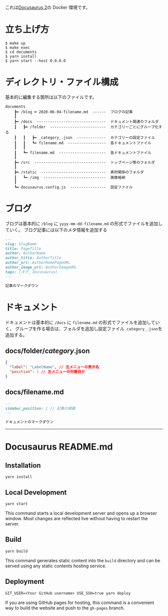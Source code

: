 これは[Docusaurus 2](https://docusaurus.io/)の Docker 環境です。

# 立ち上げ方

```shell
$ make up
$ make exec
$ cd documents
$ yarn install
$ yarn start --host 0.0.0.0
```

# ディレクトリ・ファイル構成

基本的に編集する箇所は以下のファイルです。

```
documents
	┣━ /blog ━ 2020-06-04-filename.md  ------  ブログの記事
	┃
	┣━ /docs  -------------------------------  ドキュメント関連のフォルダ
	┃	┣━ /folder  -------------------------  カテゴリーごとにグループ化する
	┃	┃	┣━ _category_.json  -------------  カテゴリーの設定ファイル
	┃	┃	┗━ filename.md  -----------------  各ドキュメントファイル
	┃	┃
	┃	┗━ filename.md  ---------------------  各ドキュメントファイル
	┃
	┣━ /src  --------------------------------  トップページ等のフォルダ
	┃
	┣━ /static  -----------------------------  素材関係のフォルダ
	┃	┗━ /img  ----------------------------  画像格納
	┃
	┗━ docusaurus.config.js  ----------------  設定ファイル
```

# ブログ

ブログは基本的に `/blog` に `yyyy-mm-dd-filename.md` の形式でファイルを追加していく。
ブログ記事には以下のメタ情報を追加する

```md title="blog/yyyy-mm-dd-file.name"
---
slug: SlugName
title: PageTitle
author: AuthorName
author_title: AuthorTitle
author_url: AuthorHomePageURL
author_image_url: AuthorImageURL
tags: [タグ, Docusaurus]
---

記事のマークダウン
```

# ドキュメント

ドキュメントは基本的に `/docs` に `filename.md` の形式でファイルを追加していく。
グループを作る場合は、フォルダを追加し設定ファイル`_category_.json`を追加する。

## docs/folder/_category_.json

```json title="docs/folder/_category_.json"
{
  "label": "LabelName", // 左メニューの表示名
  "position": 1 // 左メニューの何番目か
}
```

## docs/filename.md

```md title="docs/filename.md"
---
sidebar_position: 1 // 記事の順番
---

ドキュメントのマークダウン
```

---

# Docusaurus README.md

## Installation

```console
yarn install
```

## Local Development

```console
yarn start
```

This command starts a local development server and opens up a browser window. Most changes are reflected live without having to restart the server.

## Build

```console
yarn build
```

This command generates static content into the `build` directory and can be served using any static contents hosting service.

## Deployment

```console
GIT_USER=<Your GitHub username> USE_SSH=true yarn deploy
```

If you are using GitHub pages for hosting, this command is a convenient way to build the website and push to the `gh-pages` branch.

